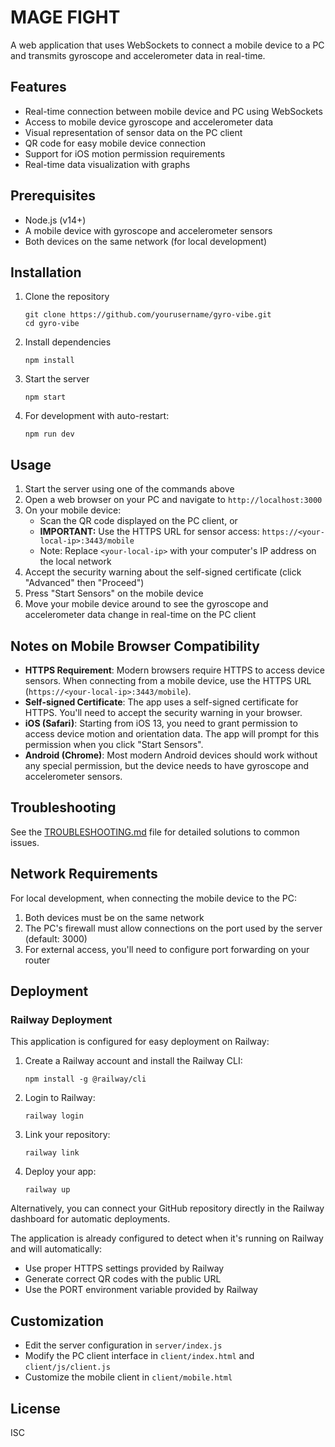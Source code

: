 # MAGE FIGHT

A web application that uses WebSockets to connect a mobile device to a PC and transmits gyroscope and accelerometer data in real-time.

## Features

- Real-time connection between mobile device and PC using WebSockets
- Access to mobile device gyroscope and accelerometer data
- Visual representation of sensor data on the PC client
- QR code for easy mobile device connection
- Support for iOS motion permission requirements
- Real-time data visualization with graphs

## Prerequisites

- Node.js (v14+)
- A mobile device with gyroscope and accelerometer sensors
- Both devices on the same network (for local development)

## Installation

1. Clone the repository
   ```
   git clone https://github.com/yourusername/gyro-vibe.git
   cd gyro-vibe
   ```

2. Install dependencies
   ```
   npm install
   ```

3. Start the server
   ```
   npm start
   ```

4. For development with auto-restart:
   ```
   npm run dev
   ```

## Usage

1. Start the server using one of the commands above
2. Open a web browser on your PC and navigate to `http://localhost:3000`
3. On your mobile device:
   - Scan the QR code displayed on the PC client, or
   - **IMPORTANT:** Use the HTTPS URL for sensor access: `https://<your-local-ip>:3443/mobile`
   - Note: Replace `<your-local-ip>` with your computer's IP address on the local network
4. Accept the security warning about the self-signed certificate (click "Advanced" then "Proceed")
5. Press "Start Sensors" on the mobile device
6. Move your mobile device around to see the gyroscope and accelerometer data change in real-time on the PC client

## Notes on Mobile Browser Compatibility

- **HTTPS Requirement**: Modern browsers require HTTPS to access device sensors. When connecting from a mobile device, use the HTTPS URL (`https://<your-local-ip>:3443/mobile`).
- **Self-signed Certificate**: The app uses a self-signed certificate for HTTPS. You'll need to accept the security warning in your browser.
- **iOS (Safari)**: Starting from iOS 13, you need to grant permission to access device motion and orientation data. The app will prompt for this permission when you click "Start Sensors".
- **Android (Chrome)**: Most modern Android devices should work without any special permission, but the device needs to have gyroscope and accelerometer sensors.

## Troubleshooting

See the [TROUBLESHOOTING.md](TROUBLESHOOTING.md) file for detailed solutions to common issues.

## Network Requirements

For local development, when connecting the mobile device to the PC:
1. Both devices must be on the same network
2. The PC's firewall must allow connections on the port used by the server (default: 3000)
3. For external access, you'll need to configure port forwarding on your router

## Deployment

### Railway Deployment

This application is configured for easy deployment on Railway:

1. Create a Railway account and install the Railway CLI:
   ```
   npm install -g @railway/cli
   ```

2. Login to Railway:
   ```
   railway login
   ```

3. Link your repository:
   ```
   railway link
   ```

4. Deploy your app:
   ```
   railway up
   ```

Alternatively, you can connect your GitHub repository directly in the Railway dashboard for automatic deployments.

The application is already configured to detect when it's running on Railway and will automatically:
- Use proper HTTPS settings provided by Railway
- Generate correct QR codes with the public URL
- Use the PORT environment variable provided by Railway

## Customization

- Edit the server configuration in `server/index.js`
- Modify the PC client interface in `client/index.html` and `client/js/client.js`
- Customize the mobile client in `client/mobile.html`

## License

ISC